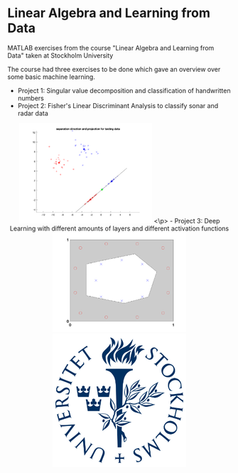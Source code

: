 # Linear Algebra and Learning from Data
MATLAB exercises from the course "Linear Algebra and Learning from Data" taken at Stockholm University

The course had three exercises to be done which gave an overview over some basic machine learning.

- Project 1: Singular value decomposition and classification of handwritten numbers
- Project 2: Fisher's Linear Discriminant Analysis to classify sonar and radar data
<p align="center">
  <img src="https://github.com/LithuanianMathemator/LinAlgAndData/blob/main/Images/FisherLinearDiscriminant.png" alt="drawing" width="300"/>
<\p>
- Project 3: Deep Learning with different amounts of layers and different activation functions
<img src="https://github.com/LithuanianMathemator/LinAlgAndData/blob/main/Images/pic_bdy_bp.png" alt="drawing" width="300"/>

<img src="https://github.com/LithuanianMathemator/LinAlgAndData/blob/main/Images/StockholmUniversity.png" alt="drawing" width="300"/>
